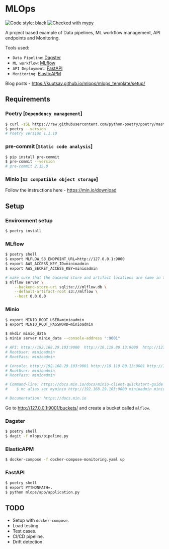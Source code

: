 # MLOps

[![Code style: black](https://img.shields.io/badge/code%20style-black-000000.svg)](https://github.com/psf/black)
[![Checked with mypy](http://www.mypy-lang.org/static/mypy_badge.svg)](http://mypy-lang.org/)

A project based example of Data pipelines, ML workflow management, API endpoints
and Monitoring.

Tools used:
- `Data Pipeline`: [Dagster](https://github.com/dagster-io/dagster)
- `ML workflow`: [MLflow](https://github.com/mlflow/mlflow)
- `API Deployment`: [FastAPI](https://github.com/tiangolo/fastapi)
- `Monitoring`: [ElasticAPM](https://www.elastic.co/apm/)

Blog posts - https://kuutsav.github.io/mlops/mlops_template/setup/

## Requirements

### Poetry [`Dependency management`]

```bash
$ curl -sSL https://raw.githubusercontent.com/python-poetry/poetry/master/get-poetry.py | python -
$ poetry --version
# Poetry version 1.1.10
```

### pre-commit [`Static code analysis`]

```bash
$ pip install pre-commit
$ pre-commit --version
# pre-commit 2.15.0
```

### Minio [`S3 compatible object storage`]

Follow the instructions here - https://min.io/download

## Setup

### Environment setup

```bash
$ poetry install
```

### MLflow

```bash
$ poetry shell
$ export MLFLOW_S3_ENDPOINT_URL=http://127.0.0.1:9000
$ export AWS_ACCESS_KEY_ID=minioadmin
$ export AWS_SECRET_ACCESS_KEY=minioadmin

# make sure that the backend store and artifact locations are same in the .env file as well
$ mlflow server \
    --backend-store-uri sqlite:///mlflow.db \
    --default-artifact-root s3://mlflow \
    --host 0.0.0.0
```

### Minio

```bash
$ export MINIO_ROOT_USER=minioadmin
$ export MINIO_ROOT_PASSWORD=minioadmin

$ mkdir minio_data
$ minio server minio_data --console-address ":9001"

# API: http://192.168.29.103:9000  http://10.119.80.13:9000  http://127.0.0.1:9000
# RootUser: minioadmin
# RootPass: minioadmin

# Console: http://192.168.29.103:9001 http://10.119.80.13:9001 http://127.0.0.1:9001
# RootUser: minioadmin
# RootPass: minioadmin

# Command-line: https://docs.min.io/docs/minio-client-quickstart-guide
#    $ mc alias set myminio http://192.168.29.103:9000 minioadmin minioadmin

# Documentation: https://docs.min.io
```
Go to http://127.0.0.1:9001/buckets/ and create a bucket called `mlflow`.


### Dagster

```bash
$ poetry shell
$ dagit -f mlops/pipeline.py
```

### ElasticAPM

```bash
$ docker-compose -f docker-compose-monitoring.yaml up
```

### FastAPI

```bash
$ poetry shell
$ export PYTHONPATH=.
$ python mlops/app/application.py
```


## TODO
- Setup with `docker-compose`.
- Load testing.
- Test cases.
- CI/CD pipeline.
- Drift detection.
